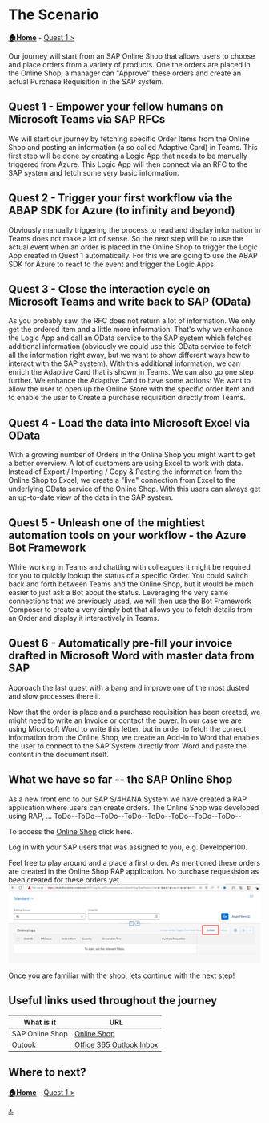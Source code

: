 # The Scenario

**[🏠Home](../README.md)** - [ Quest 1 >](quest1.md)

Our journey will start from an SAP Online Shop that allows users to choose and place orders from a variety of products. One the orders are placed in the Online Shop, a manager can "Approve" these orders and create an actual Purchase Requisition in the SAP system.

## Quest 1 - Empower your fellow humans on Microsoft Teams via SAP RFCs

We will start our journey by fetching specific Order Items from the Online Shop and posting an information (a so called Adaptive Card) in Teams. This first step will be done by creating a Logic App that needs to be manually triggered from Azure. This Logic App will then connect via an RFC to the SAP system and fetch some very basic information.

## Quest 2 - Trigger your first workflow via the ABAP SDK for Azure (to infinity and beyond)

Obviously manually triggering the process to read and display information in Teams does not make a lot of sense. So the next step will be to use the actual event when an order is placed in the Online Shop to trigger the Logic App created in Quest 1 automatically. For this we are going to use the ABAP SDK for Azure to react to the event and trigger the Logic Apps.

## Quest 3 - Close the interaction cycle on Microsoft Teams and write back to SAP (OData)

As you probably saw, the RFC does not return a lot of information. We only get the ordered item and a little more information. That's why we enhance the Logic App and call an OData service to the SAP system which fetches additional information (obviously we could use this OData service to fetch all the information right away, but we want to show different ways how to interact with the SAP system). With this additional information, we can enrich the Adaptive Card that is shown in Teams. We can also go one step further. We enhance the Adaptive Card to have some actions: We want to allow the user to open up the Online Store with the specific order Item and to enable the user to Create a purchase requisition directly from Teams.

## Quest 4 - Load the data into Microsoft Excel via OData

With a growing number of Orders in the Online Shop you might want to get a better overview. A lot of customers are using Excel to work with data. Instead of Export / Importing / Copy & Pasting the information from the Online Shop to Excel, we create a "live" connection from Excel to the underlying OData service of the Online Shop. With this users can always get an up-to-date view of the data in the SAP system.

## Quest 5 - Unleash one of the mightiest automation tools on your workflow - the Azure Bot Framework

While working in Teams and chatting with colleagues it might be required for you to quickly lookup the status of a specific Order. You could switch back and forth between Teams and the Online Shop, but it would be much easier to just ask a Bot about the status. Leveraging the very same connections that we previously used, we will then use the Bot Framework Composer to create a very simply bot that allows you to fetch details from an Order and display it interactively in Teams.

## Quest 6 - Automatically pre-fill your invoice drafted in Microsoft Word with master data from SAP

Approach the last quest with a bang and improve one of the most dusted and slow processes there ii.

Now that the order is place and a purchase requisition has been created, we might need to write an Invoice or contact the buyer. In our case we are using Microsoft Word to write this letter, but in order to fetch the correct information from the Online Shop, we create an Add-in to Word that enables the user to connect to the SAP System directly from Word and paste the content in the document itself.

## What we have so far -- the SAP Online Shop

As a new front end to our SAP S/4HANA System we have created a RAP application where users can create orders.
The Online Shop was developed using RAP, ...
ToDo--ToDo--ToDo--ToDo--ToDo--ToDo--ToDo--ToDo--

To access the [Online Shop](https://vhcals4hcs.dummy.nodomain:44301/sap/bc/adt/businessservices/odatav4/feap?feapParams=C%C2%87u%C2%84C%C2%83%C2%84%C2%89C%C2%83xu%C2%88uHC%C2%87u%C2%84C%C2%8E%C2%89%7Ds%C2%83%C2%82%C2%80%7D%C2%82y%C2%87%7C%C2%83%C2%84s%C2%81%C2%87Es%C2%83HC%C2%87%C2%86%C2%8AxC%C2%87u%C2%84C%C2%8E%C2%89%7Ds%C2%83%C2%82%C2%80%7D%C2%82y%C2%87%7C%C2%83%C2%84s%C2%81%C2%87ECDDDEC77c%C2%82%C2%80%7D%C2%82ysg%7C%C2%83%C2%84777777ni%5Dscb%60%5DbYg%5CcdsagE77DDDE77ni%5Dscb%60%5DbYg%5CcdsagEscH&sap-ui-language=EN&sap-client=100) click here. 

Log in with your SAP users that was assigned to you, e.g. Developer100. 

Feel free to play around and a place a first order. As mentioned these orders are created in the Online Shop RAP application. No purchase requesision as been created for these orders yet. 
![Online Shop](../img/student/Quest2/OnlineShopCreate.jpg)

Once you are familiar with the shop, lets continue with the next step!

## Useful links used throughout the journey
|What is it|URL|
|---|---|
|SAP Online Shop| [Online Shop](https://vhcals4hcs.dummy.nodomain:44301/sap/bc/adt/businessservices/odatav4/feap?feapParams=C%C2%87u%C2%84C%C2%83%C2%84%C2%89C%C2%83xu%C2%88uHC%C2%87u%C2%84C%C2%8E%C2%89%7Ds%C2%83%C2%82%C2%80%7D%C2%82y%C2%87%7C%C2%83%C2%84s%C2%81%C2%87Es%C2%83HC%C2%87%C2%86%C2%8AxC%C2%87u%C2%84C%C2%8E%C2%89%7Ds%C2%83%C2%82%C2%80%7D%C2%82y%C2%87%7C%C2%83%C2%84s%C2%81%C2%87ECDDDEC77c%C2%82%C2%80%7D%C2%82ysg%7C%C2%83%C2%84777777ni%5Dscb%60%5DbYg%5CcdsagE77DDDE77ni%5Dscb%60%5DbYg%5CcdsagEscH&sap-ui-language=EN&sap-client=100)|
|Outook| [Office 365 Outlook Inbox](https://outlook.office.com/mail/inbox/)|


## Where to next?

**[🏠Home](../README.md)** - [ Quest 1 >](quest1.md)

[🔝](#)

